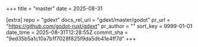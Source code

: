+++
title = "master"
date = 2025-08-31

[extra]
repo = "gdext"
docs_rel_url = "gdext/master/godot"
pr_url = "https://github.com/godot-rust/gdext"
pr_author = ""
sort_key = 9999-01-01
date_time = 2025-08-31T12:28:55Z
commit_sha = "9ed35b5a1c10a7b1f7028f825f9da5db41e4ff7d"
+++



